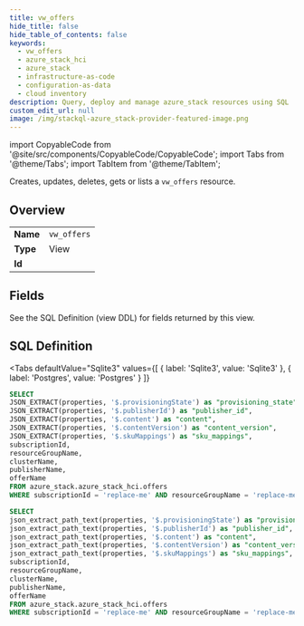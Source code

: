 ```yaml
--- 
title: vw_offers
hide_title: false
hide_table_of_contents: false
keywords:
  - vw_offers
  - azure_stack_hci
  - azure_stack
  - infrastructure-as-code
  - configuration-as-data
  - cloud inventory
description: Query, deploy and manage azure_stack resources using SQL
custom_edit_url: null
image: /img/stackql-azure_stack-provider-featured-image.png
---
```


import CopyableCode from '@site/src/components/CopyableCode/CopyableCode';
import Tabs from '@theme/Tabs';
import TabItem from '@theme/TabItem';

Creates, updates, deletes, gets or lists a <code>vw_offers</code> resource.

## Overview
<table><tbody>
<tr><td><b>Name</b></td><td><code>vw_offers</code></td></tr>
<tr><td><b>Type</b></td><td>View</td></tr>
<tr><td><b>Id</b></td><td><CopyableCode code="azure_stack.azure_stack_hci.vw_offers" /></td></tr>
</tbody></table>

## Fields

See the SQL Definition (view DDL) for fields returned by this view.

## SQL Definition

<Tabs
defaultValue="Sqlite3"
values={[
{ label: 'Sqlite3', value: 'Sqlite3' },
{ label: 'Postgres', value: 'Postgres' }
]}
>
<TabItem value="Sqlite3">

```sql
SELECT
JSON_EXTRACT(properties, '$.provisioningState') as "provisioning_state",
JSON_EXTRACT(properties, '$.publisherId') as "publisher_id",
JSON_EXTRACT(properties, '$.content') as "content",
JSON_EXTRACT(properties, '$.contentVersion') as "content_version",
JSON_EXTRACT(properties, '$.skuMappings') as "sku_mappings",
subscriptionId,
resourceGroupName,
clusterName,
publisherName,
offerName
FROM azure_stack.azure_stack_hci.offers
WHERE subscriptionId = 'replace-me' AND resourceGroupName = 'replace-me' AND clusterName = 'replace-me';
```

</TabItem>
<TabItem value="Postgres">

```sql
SELECT
json_extract_path_text(properties, '$.provisioningState') as "provisioning_state",
json_extract_path_text(properties, '$.publisherId') as "publisher_id",
json_extract_path_text(properties, '$.content') as "content",
json_extract_path_text(properties, '$.contentVersion') as "content_version",
json_extract_path_text(properties, '$.skuMappings') as "sku_mappings",
subscriptionId,
resourceGroupName,
clusterName,
publisherName,
offerName
FROM azure_stack.azure_stack_hci.offers
WHERE subscriptionId = 'replace-me' AND resourceGroupName = 'replace-me' AND clusterName = 'replace-me';
```

</TabItem>
</Tabs>
